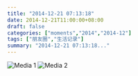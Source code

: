 ```yaml
---
title: "2014-12-21 07:13:18"
date: 2014-12-21T11:00:00+08:00
draft: false
categories: ["moments","2014","2014-12"]
tags: ["朋友圈","生活记录"]
summary: "2014-12-21 07:13:18..."
---
```


![Media 1](/Moments/photos/2014-12-21/201412210713180.jpg)
![Media 2](/Moments/photos/2014-12-21/201412210713181.jpg)

